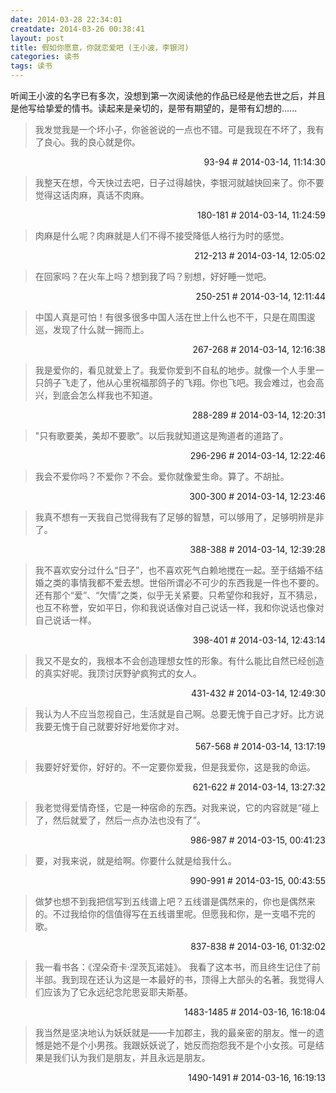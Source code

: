 ```yaml
---
date: 2014-03-28 22:34:01
creatdate: 2014-03-26 00:38:41
layout: post
title: 假如你愿意，你就恋爱吧 (王小波，李银河)
categories: 读书
tags: 读书
---
```


听闻王小波的名字已有多次，没想到第一次阅读他的作品已经是他去世之后，并且是他写给挚爱的情书。读起来是亲切的，是带有期望的，是带有幻想的......


> 我发觉我是一个坏小子，你爸爸说的一点也不错。可是我现在不坏了，我有了良心。我的良心就是你。

<p style="text-align:right;padding:0 0">93-94 # 2014-03-14, 11:14:30</p>

> 我整天在想，今天快过去吧，日子过得越快，李银河就越快回来了。你不要觉得这话肉麻，真话不肉麻。

<p style="text-align:right;padding:0 0">180-181 # 2014-03-14, 11:24:59</p>

> 肉麻是什么呢？肉麻就是人们不得不接受降低人格行为时的感觉。

<p style="text-align:right;padding:0 0">212-213 # 2014-03-14, 12:05:02</p>

> 在回家吗？在火车上吗？想到我了吗？别想，好好睡一觉吧。

<p style="text-align:right;padding:0 0">250-251 # 2014-03-14, 12:11:44</p>

> 中国人真是可怕！有很多很多中国人活在世上什么也不干，只是在周围逡巡，发现了什么就一拥而上。

<p style="text-align:right;padding:0 0">267-268 # 2014-03-14, 12:16:38</p>

> 我是爱你的，看见就爱上了。我爱你爱到不自私的地步。就像一个人手里一只鸽子飞走了，他从心里祝福那鸽子的飞翔。你也飞吧。我会难过，也会高兴，到底会怎么样我也不知道。

<p style="text-align:right;padding:0 0">288-289 # 2014-03-14, 12:20:31</p>

> "只有歌要美，美却不要歌”。以后我就知道这是殉道者的道路了。

<p style="text-align:right;padding:0 0">296-296 # 2014-03-14, 12:22:46</p>

> 我会不爱你吗？不爱你？不会。爱你就像爱生命。算了。不胡扯。

<p style="text-align:right;padding:0 0">300-300 # 2014-03-14, 12:23:46</p>

> 我真不想有一天我自己觉得我有了足够的智慧，可以够用了，足够明辨是非了。

<p style="text-align:right;padding:0 0">388-388 # 2014-03-14, 12:39:28</p>

> 我不喜欢安分过什么“日子”，也不喜欢死气白赖地搅在一起。至于结婚不结婚之类的事情我都不爱去想。世俗所谓必不可少的东西我是一件也不要的。还有那个“爱”、“欠情”之类，似乎无关紧要。只希望你和我好，互不猜忌，也互不称誉，安如平日，你和我说话像对自己说话一样，我和你说话也像对自己说话一样。

<p style="text-align:right;padding:0 0">398-401 # 2014-03-14, 12:43:14</p>

> 我又不是女的，我根本不会创造理想女性的形象。有什么能比自然已经创造的真实好呢。我顶讨厌野驴疯狗式的女人。

<p style="text-align:right;padding:0 0">431-432 # 2014-03-14, 12:49:30</p>

> 我认为人不应当忽视自己，生活就是自己啊。总要无愧于自己才好。比方说我要无愧于自己就要好好地爱你才对。

<p style="text-align:right;padding:0 0">567-568 # 2014-03-14, 13:17:19</p>

> 我要好好爱你，好好的。不一定要你爱我，但是我爱你，这是我的命运。

<p style="text-align:right;padding:0 0">621-622 # 2014-03-14, 13:27:32</p>

> 我老觉得爱情奇怪，它是一种宿命的东西。对我来说，它的内容就是“碰上了，然后就爱了，然后一点办法也没有了”。

<p style="text-align:right;padding:0 0">986-987 # 2014-03-15, 00:41:23</p>

> 要，对我来说，就是给啊。你要什么就是给我什么。

<p style="text-align:right;padding:0 0">990-991 # 2014-03-15, 00:43:55</p>

> 做梦也想不到我把信写到五线谱上吧？五线谱是偶然来的，你也是偶然来的。不过我给你的信值得写在五线谱里呢。但愿我和你，是一支唱不完的歌。

<p style="text-align:right;padding:0 0">837-838 # 2014-03-16, 01:32:02</p>

> 我一看书各：《涅朵奇卡·涅茨瓦诺娃》。 我看了这本书，而且终生记住了前半部。我到现在还认为这是一本最好的书，顶得上大部头的名著。我觉得人们应该为了它永远纪念陀思妥耶夫斯基。

<p style="text-align:right;padding:0 0">1483-1485 # 2014-03-16, 16:18:04</p>

> 我当然是坚决地认为妖妖就是——卡加郡主，我的最亲密的朋友。惟一的遗憾是她不是个小男孩。我跟妖妖说了，她反而抱怨我不是个小女孩。可是结果是我们认为我们是朋友，并且永远是朋友。

<p style="text-align:right;padding:0 0">1490-1491 # 2014-03-16, 16:19:13</p>